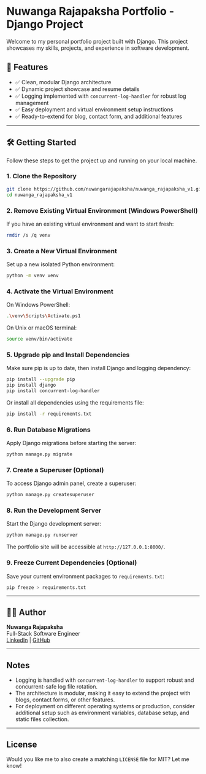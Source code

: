 # Nuwanga Rajapaksha Portfolio - Django Project

Welcome to my personal portfolio project built with Django. This project showcases my skills, projects, and experience in software development.

## 🚀 Features

- ✅ Clean, modular Django architecture  
- ✅ Dynamic project showcase and resume details  
- ✅ Logging implemented with `concurrent-log-handler` for robust log management  
- ✅ Easy deployment and virtual environment setup instructions  
- ✅ Ready-to-extend for blog, contact form, and additional features  

---

## 🛠️ Getting Started

Follow these steps to get the project up and running on your local machine.

### 1. Clone the Repository

```bash
git clone https://github.com/nuwangarajapaksha/nuwanga_rajapaksha_v1.git
cd nuwanga_rajapaksha_v1
```


### 2. Remove Existing Virtual Environment (Windows PowerShell)

If you have an existing virtual environment and want to start fresh:

```bash
rmdir /s /q venv
```

### 3. Create a New Virtual Environment

Set up a new isolated Python environment:

```bash
python -m venv venv
```

### 4. Activate the Virtual Environment

On Windows PowerShell:

```bash
.\venv\Scripts\Activate.ps1
```

On Unix or macOS terminal:

```bash
source venv/bin/activate
```

### 5. Upgrade pip and Install Dependencies

Make sure pip is up to date, then install Django and logging dependency:

```bash
pip install --upgrade pip
pip install django
pip install concurrent-log-handler
```

Or install all dependencies using the requirements file:

```bash
pip install -r requirements.txt
```

### 6. Run Database Migrations

Apply Django migrations before starting the server:

```bash
python manage.py migrate
```

### 7. Create a Superuser (Optional)

To access Django admin panel, create a superuser:

```bash
python manage.py createsuperuser
```

### 8. Run the Development Server

Start the Django development server:

```bash
python manage.py runserver
```

The portfolio site will be accessible at `http://127.0.0.1:8000/`.

### 9. Freeze Current Dependencies (Optional)

Save your current environment packages to `requirements.txt`:

```bash
pip freeze > requirements.txt
```

---

## 🧑‍💻 Author

**Nuwanga Rajapaksha**  
Full-Stack Software Engineer  
[LinkedIn](https://linkedin.com/in/nuwangarajapaksha) | [GitHub](https://github.com/nuwangarajapaksha)

---

## Notes

- Logging is handled with `concurrent-log-handler` to support robust and concurrent-safe log file rotation.  
- The architecture is modular, making it easy to extend the project with blogs, contact forms, or other features.  
- For deployment on different operating systems or production, consider additional setup such as environment variables, database setup, and static files collection.

---

## License

Would you like me to also create a matching `LICENSE` file for MIT? Let me know!